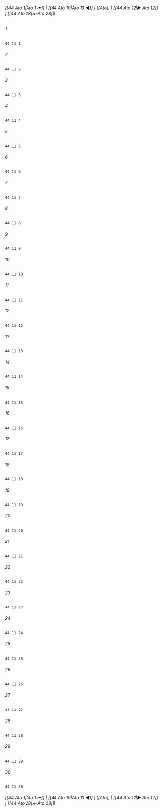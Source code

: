 
###### [[44 Ato 1|Ato 1 ⏮]] | [[44 Ato 10|Ato 10 ◀]] | [[Ato]] | [[44 Ato 12|▶ Ato 12]] | [[44 Ato 28|⏭ Ato 28|]]

###### 1
``` verse
44 11 1 
```
###### 2
``` verse
44 11 2 
```
###### 3
``` verse
44 11 3 
```
###### 4
``` verse
44 11 4 
```
###### 5
``` verse
44 11 5 
```
###### 6
``` verse
44 11 6 
```
###### 7
``` verse
44 11 7 
```
###### 8
``` verse
44 11 8 
```
###### 9
``` verse
44 11 9 
```
###### 10
``` verse
44 11 10 
```
###### 11
``` verse
44 11 11 
```
###### 12
``` verse
44 11 12 
```
###### 13
``` verse
44 11 13 
```
###### 14
``` verse
44 11 14 
```
###### 15
``` verse
44 11 15 
```
###### 16
``` verse
44 11 16 
```
###### 17
``` verse
44 11 17 
```
###### 18
``` verse
44 11 18 
```
###### 19
``` verse
44 11 19 
```
###### 20
``` verse
44 11 20 
```
###### 21
``` verse
44 11 21 
```
###### 22
``` verse
44 11 22 
```
###### 23
``` verse
44 11 23 
```
###### 24
``` verse
44 11 24 
```
###### 25
``` verse
44 11 25 
```
###### 26
``` verse
44 11 26 
```
###### 27
``` verse
44 11 27 
```
###### 28
``` verse
44 11 28 
```
###### 29
``` verse
44 11 29 
```
###### 30
``` verse
44 11 30 
```

###### [[44 Ato 1|Ato 1 ⏮]] | [[44 Ato 10|Ato 10 ◀]] | [[Ato]] | [[44 Ato 12|▶ Ato 12]] | [[44 Ato 28|⏭ Ato 28|]]

